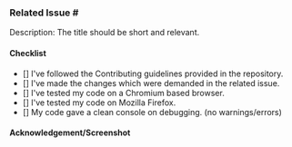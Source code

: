 <Do not remove this template and always check the preview before making the PR>

### Related Issue #<number>

Description: <provide a description> The title should be short and relevant.

#### Checklist

- [] I've followed the Contributing guidelines provided in the repository.
- [] I've made the changes which were demanded in the related issue.
- [] I've tested my code on a Chromium based browser.
- [] I've tested my code on Mozilla Firefox.
- [] My code gave a clean console on debugging. (no warnings/errors)

#### Acknowledgement/Screenshot

<provide a relevant Screenshot or any Acknowledgement for the related issue if applicable>
